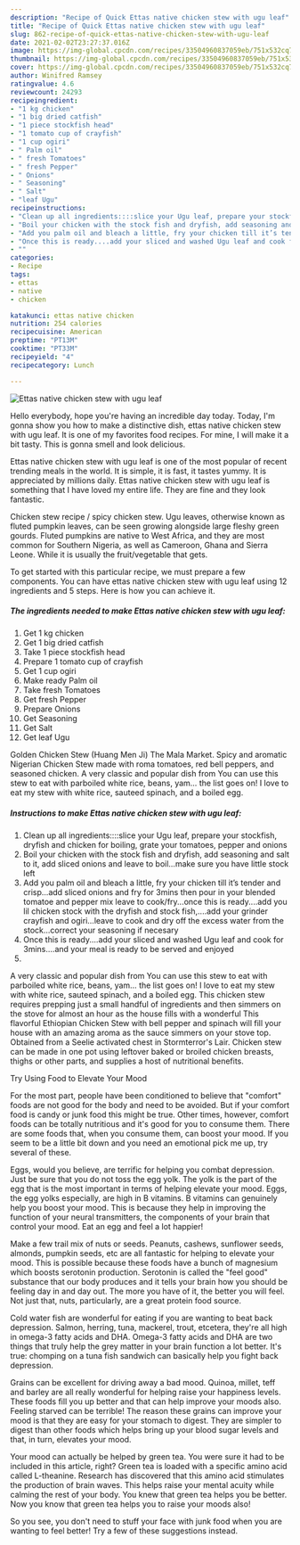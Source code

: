 ```yaml
---
description: "Recipe of Quick Ettas native chicken stew with ugu leaf"
title: "Recipe of Quick Ettas native chicken stew with ugu leaf"
slug: 862-recipe-of-quick-ettas-native-chicken-stew-with-ugu-leaf
date: 2021-02-02T23:27:37.016Z
image: https://img-global.cpcdn.com/recipes/33504960837059eb/751x532cq70/ettas-native-chicken-stew-with-ugu-leaf-recipe-main-photo.jpg
thumbnail: https://img-global.cpcdn.com/recipes/33504960837059eb/751x532cq70/ettas-native-chicken-stew-with-ugu-leaf-recipe-main-photo.jpg
cover: https://img-global.cpcdn.com/recipes/33504960837059eb/751x532cq70/ettas-native-chicken-stew-with-ugu-leaf-recipe-main-photo.jpg
author: Winifred Ramsey
ratingvalue: 4.6
reviewcount: 24293
recipeingredient:
- "1 kg chicken"
- "1 big dried catfish"
- "1 piece stockfish head"
- "1 tomato cup of crayfish"
- "1 cup ogiri"
- " Palm oil"
- " fresh Tomatoes"
- " fresh Pepper"
- " Onions"
- " Seasoning"
- " Salt"
- "leaf Ugu"
recipeinstructions:
- "Clean up all ingredients::::slice your Ugu leaf, prepare your stockfish, dryfish and chicken for boiling, grate your tomatoes, pepper and onions"
- "Boil your chicken with the stock fish and dryfish, add seasoning and salt to it, add sliced onions and leave to boil...make sure you have little stock left"
- "Add you palm oil and bleach a little, fry your chicken till it’s tender and crisp...add sliced onions and fry for 3mins then pour in your blended tomatoe and pepper mix leave to cook/fry...once this is ready....add you lil chicken stock with the dryfish and stock fish,....add your grinder crayfish and ogiri...leave to cook and dry off the excess water from the stock...correct your seasoning if necesary"
- "Once this is ready....add your sliced and washed Ugu leaf and cook for 3mins....and your meal is ready to be served and enjoyed"
- ""
categories:
- Recipe
tags:
- ettas
- native
- chicken

katakunci: ettas native chicken 
nutrition: 254 calories
recipecuisine: American
preptime: "PT13M"
cooktime: "PT33M"
recipeyield: "4"
recipecategory: Lunch

---
```



![Ettas native chicken stew with ugu leaf](https://img-global.cpcdn.com/recipes/33504960837059eb/751x532cq70/ettas-native-chicken-stew-with-ugu-leaf-recipe-main-photo.jpg)

Hello everybody, hope you're having an incredible day today. Today, I'm gonna show you how to make a distinctive dish, ettas native chicken stew with ugu leaf. It is one of my favorites food recipes. For mine, I will make it a bit tasty. This is gonna smell and look delicious.

Ettas native chicken stew with ugu leaf is one of the most popular of recent trending meals in the world. It is simple, it is fast, it tastes yummy. It is appreciated by millions daily. Ettas native chicken stew with ugu leaf is something that I have loved my entire life. They are fine and they look fantastic.

Chicken stew recipe / spicy chicken stew. Ugu leaves, otherwise known as fluted pumpkin leaves, can be seen growing alongside large fleshy green gourds. Fluted pumpkins are native to West Africa, and they are most common for Southern Nigeria, as well as Cameroon, Ghana and Sierra Leone. While it is usually the fruit/vegetable that gets.


To get started with this particular recipe, we must prepare a few components. You can have ettas native chicken stew with ugu leaf using 12 ingredients and 5 steps. Here is how you can achieve it.

<!--inarticleads1-->

##### The ingredients needed to make Ettas native chicken stew with ugu leaf:

1. Get 1 kg chicken
1. Get 1 big dried catfish
1. Take 1 piece stockfish head
1. Prepare 1 tomato cup of crayfish
1. Get 1 cup ogiri
1. Make ready  Palm oil
1. Take  fresh Tomatoes
1. Get  fresh Pepper
1. Prepare  Onions
1. Get  Seasoning
1. Get  Salt
1. Get leaf Ugu


Golden Chicken Stew (Huang Men Ji) The Mala Market. Spicy and aromatic Nigerian Chicken Stew made with roma tomatoes, red bell peppers, and seasoned chicken. A very classic and popular dish from You can use this stew to eat with parboiled white rice, beans, yam… the list goes on! I love to eat my stew with white rice, sauteed spinach, and a boiled egg. 

<!--inarticleads2-->

##### Instructions to make Ettas native chicken stew with ugu leaf:

1. Clean up all ingredients::::slice your Ugu leaf, prepare your stockfish, dryfish and chicken for boiling, grate your tomatoes, pepper and onions
1. Boil your chicken with the stock fish and dryfish, add seasoning and salt to it, add sliced onions and leave to boil...make sure you have little stock left
1. Add you palm oil and bleach a little, fry your chicken till it’s tender and crisp...add sliced onions and fry for 3mins then pour in your blended tomatoe and pepper mix leave to cook/fry...once this is ready....add you lil chicken stock with the dryfish and stock fish,....add your grinder crayfish and ogiri...leave to cook and dry off the excess water from the stock...correct your seasoning if necesary
1. Once this is ready....add your sliced and washed Ugu leaf and cook for 3mins....and your meal is ready to be served and enjoyed
1. 


A very classic and popular dish from You can use this stew to eat with parboiled white rice, beans, yam… the list goes on! I love to eat my stew with white rice, sauteed spinach, and a boiled egg. This chicken stew requires prepping just a small handful of ingredients and then simmers on the stove for almost an hour as the house fills with a wonderful This flavorful Ethiopian Chicken Stew with bell pepper and spinach will fill your house with an amazing aroma as the sauce simmers on your stove top. Obtained from a Seelie activated chest in Stormterror&#39;s Lair. Chicken stew can be made in one pot using leftover baked or broiled chicken breasts, thighs or other parts, and supplies a host of nutritional benefits. 

Try Using Food to Elevate Your Mood


For the most part, people have been conditioned to believe that "comfort" foods are not good for the body and need to be avoided. But if your comfort food is candy or junk food this might be true. Other times, however, comfort foods can be totally nutritious and it's good for you to consume them. There are some foods that, when you consume them, can boost your mood. If you seem to be a little bit down and you need an emotional pick me up, try several of these.

Eggs, would you believe, are terrific for helping you combat depression. Just be sure that you do not toss the egg yolk. The yolk is the part of the egg that is the most important in terms of helping elevate your mood. Eggs, the egg yolks especially, are high in B vitamins. B vitamins can genuinely help you boost your mood. This is because they help in improving the function of your neural transmitters, the components of your brain that control your mood. Eat an egg and feel a lot happier!

Make a few trail mix of nuts or seeds. Peanuts, cashews, sunflower seeds, almonds, pumpkin seeds, etc are all fantastic for helping to elevate your mood. This is possible because these foods have a bunch of magnesium which boosts serotonin production. Serotonin is called the "feel good" substance that our body produces and it tells your brain how you should be feeling day in and day out. The more you have of it, the better you will feel. Not just that, nuts, particularly, are a great protein food source.

Cold water fish are wonderful for eating if you are wanting to beat back depression. Salmon, herring, tuna, mackerel, trout, etcetera, they're all high in omega-3 fatty acids and DHA. Omega-3 fatty acids and DHA are two things that truly help the grey matter in your brain function a lot better. It's true: chomping on a tuna fish sandwich can basically help you fight back depression. 

Grains can be excellent for driving away a bad mood. Quinoa, millet, teff and barley are all really wonderful for helping raise your happiness levels. These foods fill you up better and that can help improve your moods also. Feeling starved can be terrible! The reason these grains can improve your mood is that they are easy for your stomach to digest. They are simpler to digest than other foods which helps bring up your blood sugar levels and that, in turn, elevates your mood.

Your mood can actually be helped by green tea. You were sure it had to be included in this article, right? Green tea is loaded with a specific amino acid called L-theanine. Research has discovered that this amino acid stimulates the production of brain waves. This helps raise your mental acuity while calming the rest of your body. You knew that green tea helps you be better. Now you know that green tea helps you to raise your moods also!

So you see, you don't need to stuff your face with junk food when you are wanting to feel better! Try  a few  of  these  suggestions  instead.

